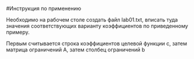 #Инструкция по применению

Необходимо на рабочем столе создать файл lab01.txt, вписать туда значения соответствующих варианту коэффициентов по приведенному примеру.

Первым считывается строка коэффициентов целевой функции c, затем матрица ограничений A, затем столбец ограничений b
